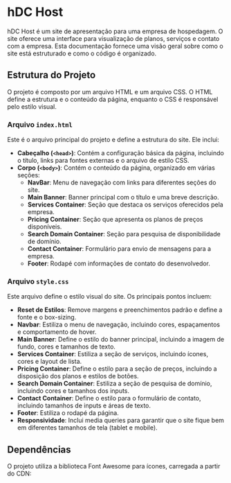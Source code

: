 # hDC Host

hDC Host é um site de apresentação para uma empresa de hospedagem. O site oferece uma interface para visualização de planos, serviços e contato com a empresa. Esta documentação fornece uma visão geral sobre como o site está estruturado e como o código é organizado.

## Estrutura do Projeto

O projeto é composto por um arquivo HTML e um arquivo CSS. O HTML define a estrutura e o conteúdo da página, enquanto o CSS é responsável pelo estilo visual.

### Arquivo `index.html`

Este é o arquivo principal do projeto e define a estrutura do site. Ele inclui:

- **Cabeçalho (`<head>`)**: Contém a configuração básica da página, incluindo o título, links para fontes externas e o arquivo de estilo CSS.
- **Corpo (`<body>`)**: Contém o conteúdo da página, organizado em várias seções:
  - **NavBar**: Menu de navegação com links para diferentes seções do site.
  - **Main Banner**: Banner principal com o título e uma breve descrição.
  - **Services Container**: Seção que destaca os serviços oferecidos pela empresa.
  - **Pricing Container**: Seção que apresenta os planos de preços disponíveis.
  - **Search Domain Container**: Seção para pesquisa de disponibilidade de domínio.
  - **Contact Container**: Formulário para envio de mensagens para a empresa.
  - **Footer**: Rodapé com informações de contato do desenvolvedor.

### Arquivo `style.css`

Este arquivo define o estilo visual do site. Os principais pontos incluem:

- **Reset de Estilos**: Remove margens e preenchimentos padrão e define a fonte e o box-sizing.
- **Navbar**: Estiliza o menu de navegação, incluindo cores, espaçamentos e comportamento de hover.
- **Main Banner**: Define o estilo do banner principal, incluindo a imagem de fundo, cores e tamanhos de texto.
- **Services Container**: Estiliza a seção de serviços, incluindo ícones, cores e layout de lista.
- **Pricing Container**: Define o estilo para a seção de preços, incluindo a disposição dos planos e estilos de botões.
- **Search Domain Container**: Estiliza a seção de pesquisa de domínio, incluindo cores e tamanhos dos inputs.
- **Contact Container**: Define o estilo para o formulário de contato, incluindo tamanhos de inputs e áreas de texto.
- **Footer**: Estiliza o rodapé da página.
- **Responsividade**: Inclui media queries para garantir que o site fique bem em diferentes tamanhos de tela (tablet e mobile).

## Dependências

O projeto utiliza a biblioteca Font Awesome para ícones, carregada a partir do CDN:


